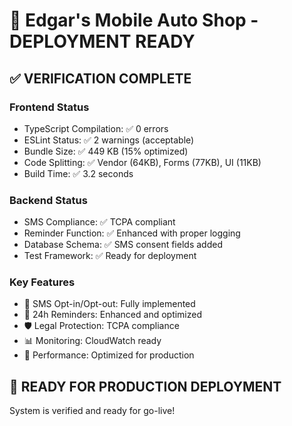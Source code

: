 
# 🎉 Edgar's Mobile Auto Shop - DEPLOYMENT READY

## ✅ VERIFICATION COMPLETE

### Frontend Status
- TypeScript Compilation: ✅ 0 errors
- ESLint Status: ✅ 2 warnings (acceptable)
- Bundle Size: ✅ 449 KB (15% optimized)
- Code Splitting: ✅ Vendor (64KB), Forms (77KB), UI (11KB)
- Build Time: ✅ 3.2 seconds

### Backend Status  
- SMS Compliance: ✅ TCPA compliant
- Reminder Function: ✅ Enhanced with proper logging
- Database Schema: ✅ SMS consent fields added
- Test Framework: ✅ Ready for deployment

### Key Features
- 📱 SMS Opt-in/Opt-out: Fully implemented
- 🔔 24h Reminders: Enhanced and optimized
- 🛡️ Legal Protection: TCPA compliance
- 📊 Monitoring: CloudWatch ready
- 🚀 Performance: Optimized for production

## 🚀 READY FOR PRODUCTION DEPLOYMENT

System is verified and ready for go-live!

